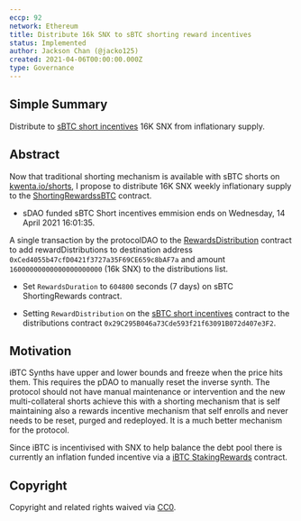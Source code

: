 ```yaml
---
eccp: 92
network: Ethereum
title: Distribute 16k SNX to sBTC shorting reward incentives
status: Implemented
author: Jackson Chan (@jacko125)
created: 2021-04-06T00:00:00.000Z
type: Governance
---
```


<!--You can leave these HTML comments in your merged ECCP and delete the visible duplicate text guides, they will not appear and may be helpful to refer to if you edit it again. This is the suggested template for new ECCPs. Note that an ECCP number will be assigned by an editor. When opening a pull request to submit your ECCP, please use an abbreviated title in the filename, `eccp-draft_title_abbrev.md`. The title should be 44 characters or less.-->

## Simple Summary

<!--"If you can't explain it simply, you don't understand it well enough." Provide a simplified and layman-accessible explanation of the ECCP.-->

Distribute to [sBTC short incentives](http://contracts.elysian.finance/ShortingRewardssBTC) 16K SNX from inflationary supply.

## Abstract

<!--A short (~200 word) description of the variable change proposed.-->

Now that traditional shorting mechanism is available with sBTC shorts on [kwenta.io/shorts](https://kwenta.io/shorting), I propose to distribute 16K SNX weekly inflationary supply to the [ShortingRewardssBTC](http://contracts.elysian.finance/ShortingRewardssBTC) contract.

- sDAO funded sBTC Short incentives emmision ends on Wednesday, 14 April 2021 16:01:35.

A single transaction by the protocolDAO to the [RewardsDistribution](http://contracts.elysian.finance/RewardsDistribution) contract to add rewardDistributions to destination address `0xCed4055b47cfD0421f3727a35F69CE659c8bAF7a` and amount `16000000000000000000000` (16k SNX) to the distributions list.

- Set `RewardsDuration` to `604800` seconds (7 days) on sBTC ShortingRewards contract.

- Setting `RewardDistribution` on the [sBTC short incentives](http://contracts.elysian.finance/ShortingRewardssBTC) contract to the distributions contract `0x29C295B046a73Cde593f21f63091B072d407e3F2`.

## Motivation

<!--The motivation is critical for ECCPs that want to update variables within Elysian. It should clearly explain why the existing variable is not incentive aligned. ECCP submissions without sufficient motivation may be rejected outright.-->

iBTC Synths have upper and lower bounds and freeze when the price hits them. This requires the pDAO to manually reset the inverse synth. The protocol should not have manual maintenance or intervention and the new multi-collateral shorts achieve this with a shorting mechanism that is self maintaining also a rewards incentive mechanism that self enrolls and never needs to be reset, purged and redeployed. It is a much better mechanism for the protocol.

Since iBTC is incentivised with SNX to help balance the debt pool there is currently an inflation funded incentive via a [iBTC StakingRewards](https://contracts.elysian.finance/StakingRewardsiBTC) contract.

## Copyright

Copyright and related rights waived via [CC0](https://creativecommons.org/publicdomain/zero/1.0/).
